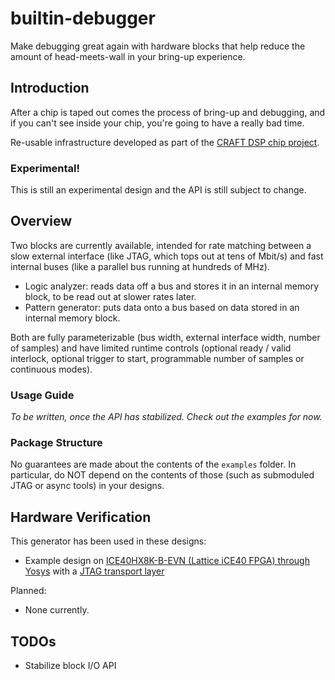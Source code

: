 # builtin-debugger
Make debugging great again with hardware blocks that help reduce the amount of head-meets-wall in your bring-up experience.

## Introduction
After a chip is taped out comes the process of bring-up and debugging, and if you can't see inside your chip, you're going to have a really bad time.

Re-usable infrastructure developed as part of the [CRAFT DSP chip project](https://github.com/ucb-art/craft2-chip).

### Experimental!
This is still an experimental design and the API is still subject to change.

## Overview
Two blocks are currently available, intended for rate matching between a slow external interface (like JTAG, which tops out at tens of Mbit/s) and fast internal buses (like a parallel bus running at hundreds of MHz).
- Logic analyzer: reads data off a bus and stores it in an internal memory block, to be read out at slower rates later.
- Pattern generator: puts data onto a bus based on data stored in an internal memory block.

Both are fully parameterizable (bus width, external interface width, number of samples) and have limited runtime controls (optional ready / valid interlock, optional trigger to start, programmable number of samples or continuous modes).

### Usage Guide
*To be written, once the API has stabilized. Check out the examples for now.*

### Package Structure
No guarantees are made about the contents of the `examples` folder. In particular, do NOT depend on the contents of those (such as submoduled JTAG or async tools) in your designs.

## Hardware Verification
This generator has been used in these designs:
- Example design on [ICE40HX8K-B-EVN (Lattice iCE40 FPGA) through Yosys](examples/ice40hx8k-yosys) with a [JTAG transport layer](https://github.com/ucb-art/chisel-jtag)

Planned:
- None currently.

## TODOs

- Stabilize block I/O API
